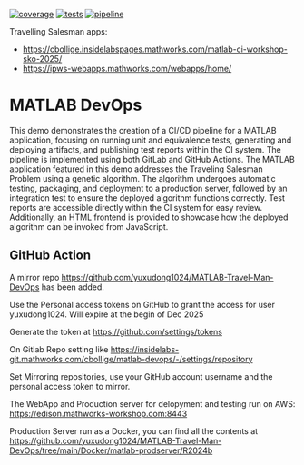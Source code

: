 [![coverage](https://cbollige.insidelabspages.mathworks.com/matlab-ci-workshop-sko-2025/coverageBadge.svg)](https://cbollige.insidelabspages.mathworks.com/matlab-ci-workshop-sko-2025/code-coverage/coverage.html)
[![tests](https://cbollige.insidelabspages.mathworks.com/matlab-ci-workshop-sko-2025/testBadge.svg)](https://cbollige.insidelabspages.mathworks.com/matlab-ci-workshop-sko-2025/test-reports/test-results.html)
[![pipeline](https://insidelabs-git.mathworks.com/cbollige/matlab-ci-workshop-sko-2025/badges/main/pipeline.svg)](https://insidelabs-git.mathworks.com/cbollige/matlab-ci-workshop-sko-2025/-/commits/main)

Travelling Salesman apps: 
- <https://cbollige.insidelabspages.mathworks.com/matlab-ci-workshop-sko-2025/>
- <https://ipws-webapps.mathworks.com/webapps/home/>

# MATLAB DevOps

This demo demonstrates the creation of a CI/CD pipeline for a MATLAB application, 
focusing on running unit and equivalence tests, generating and deploying artifacts, 
and publishing test reports within the CI system. 
The pipeline is implemented using both GitLab and GitHub Actions.
The MATLAB application featured in this demo addresses the Traveling Salesman 
Problem using a genetic algorithm. The algorithm undergoes automatic testing, 
packaging, and deployment to a production server, followed by an integration 
test to ensure the deployed algorithm functions correctly. Test reports are 
accessible directly within the CI system for easy review. 
Additionally, an HTML frontend is provided to showcase how the deployed 
algorithm can be invoked from JavaScript.

## GitHub Action 

A mirror repo https://github.com/yuxudong1024/MATLAB-Travel-Man-DevOps has been added.

Use the Personal access tokens on GitHub to grant the access for user yuxudong1024. Will expire at the begin of Dec 2025

Generate the token at https://github.com/settings/tokens

On Gitlab Repo setting like https://insidelabs-git.mathworks.com/cbollige/matlab-devops/-/settings/repository

Set Mirroring repositories, use your GitHub account username and the personal access token to mirror.

The WebApp and Production server for delopyment and testing run on AWS: https://edison.mathworks-workshop.com:8443

Production Server run as a Docker, you can find all the contents at https://github.com/yuxudong1024/MATLAB-Travel-Man-DevOps/tree/main/Docker/matlab-prodserver/R2024b
